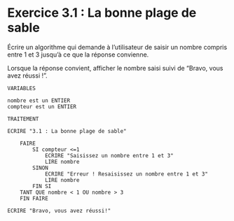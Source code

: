 # Exercice 3.1 : La bonne plage de sable

Écrire un algorithme qui demande à l’utilisateur de saisir un nombre compris entre 1 et 3 jusqu’à ce que la réponse convienne.

Lorsque la réponse convient, afficher le nombre saisi suivi de “Bravo, vous avez réussi !”.

```
VARIABLES

nombre est un ENTIER
compteur est un ENTIER

TRAITEMENT

ECRIRE "3.1 : La bonne plage de sable"

	FAIRE
		SI compteur <=1
			ECRIRE "Saisissez un nombre entre 1 et 3"
			LIRE nombre 
		SINON
			ECRIRE "Erreur ! Resaisissez un nombre entre 1 et 3"
			LIRE nombre
		FIN SI
	TANT QUE nombre < 1 OU nombre > 3 
	FIN FAIRE
		
ECRIRE "Bravo, vous avez réussi!"

```
